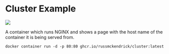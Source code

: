 Cluster Example
=============

[![](https://github.com/russmckendrick/docker/workflows/cluster/badge.svg)](https://github.com/users/russmckendrick/packages/container/package/cluster)

A container which runs NGINX and shows a page with the host name of the container it is being served from.

```
docker container run -d -p 80:80 ghcr.io/russmckendrick/cluster:latest
```
